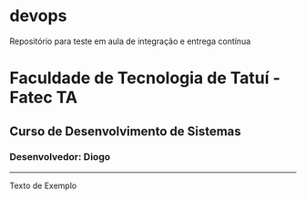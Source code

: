 # devops
Repositório para teste em aula de integração e entrega contínua

# Faculdade de Tecnologia de Tatuí - Fatec TA
## Curso de Desenvolvimento de Sistemas

### Desenvolvedor: Diogo

---

Texto de Exemplo

